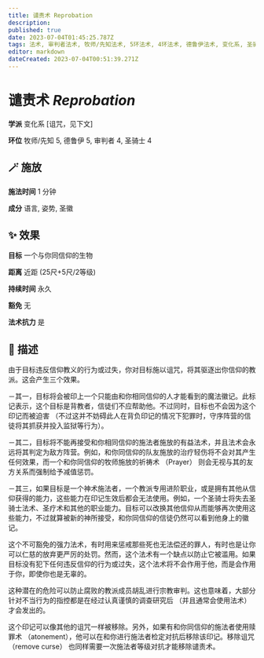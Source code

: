 ```yaml
---
title: 谴责术 Reprobation
description: 
published: true
date: 2023-07-04T01:45:25.787Z
tags: 法术, 审判者法术, 牧师/先知法术, 5环法术, 4环法术, 德鲁伊法术, 变化系, 圣骑士法术, 诅咒，见下文
editor: markdown
dateCreated: 2023-07-04T00:51:39.271Z
---
```


# **谴责术** *Reprobation*

**学派** 变化系 \[诅咒，见下文\] 

**环位** 牧师/先知 5, 德鲁伊 5, 审判者 4, 圣骑士 4

## 🪄 施放

**施法时间** 1 分钟

**成分** 语言, 姿势, 圣徽

## ✨ 效果 

**目标** 一个与你同信仰的生物 

**距离** 近距 (25尺+5尺/2等级)  

**持续时间** 永久 

**豁免** 无

**法术抗力** 是

## 📖 描述

由于目标违反信仰教义的行为或过失，你对目标施以诅咒，将其驱逐出你信仰的教派。这会产生三个效果。

－其一，目标将会被印上一个只能由和你相同信仰的人才能看到的魔法徽记。此标记表示，这个目标是背教者，信徒们不应帮助他。不过同时，目标也不会因为这个印记而被迫害 （不过这并不妨碍此人在背负印记的情况下犯罪时，守序阵营的信徒将其抓获并投入监狱等行为）。

－其二，目标将不能再接受和你相同信仰的施法者施放的有益法术，并且法术会永远将其判定为敌方阵营。例如，和你同信仰的队友施放的治疗轻伤将不会对其产生任何效果，而一个和你同信仰的牧师施放的祈祷术 （Prayer） 则会无视与其的友方关系而强制给予减值惩罚。

－其三，如果目标是一个神术施法者，一个教派专用进阶职业，或是拥有其他从信仰获得的能力，这些能力在印记生效后都会无法使用。例如，一个圣骑士将失去圣骑士法术、圣疗术和其他的职业能力。目标可以改换其他信仰从而能够再次使用这些能力，不过就算被新的神所接受，和你同信仰的信徒仍然可以看到他身上的徽记。

这个不可豁免的强力法术，有时用来惩戒那些死也无法偿还的罪人，有时也是让你可以仁慈的放弃更严厉的处罚。然而，这个法术有一个缺点以防止它被滥用。如果目标没有犯下任何违反信仰的行为或过失，这个法术将不会作用于他，而是会作用于你，即使你也是无辜的。

这种潜在的危险可以防止腐败的教派成员胡乱进行宗教审判。这也意味着，大部分针对不当行为的指控都是在经过认真谨慎的调查研究后 （并且通常会使用法术） 才会发出的。

这个印记可以像其他的诅咒一样被移除。另外，如果有和你同信仰的施法者使用赎罪术 （atonement），他可以在和你进行施法者检定对抗后移除该印记。移除诅咒 （remove curse） 也同样需要一次施法者等级对抗才能移除谴责术。
    